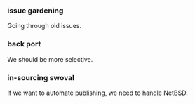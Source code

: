 


### issue gardening

Going through old issues.

### back port

We should be more selective.

### in-sourcing swoval

If we want to automate publishing, we need to handle NetBSD.
